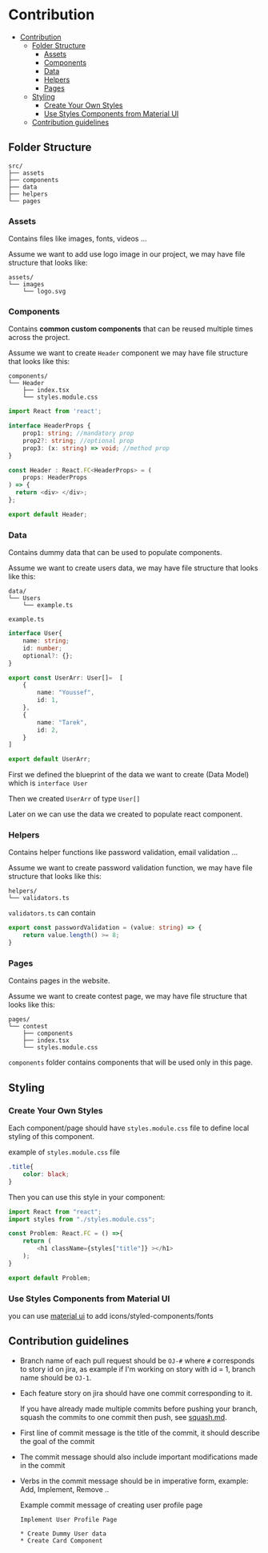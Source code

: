 
# Contribution
- [Contribution](#contribution)
  * [Folder Structure](#folder-structure)
    + [Assets](#assets)
    + [Components](#components)
    + [Data](#data)
    + [Helpers](#helpers)
    + [Pages](#pages)
  * [Styling](#styling)
    + [Create Your Own Styles](#create-your-own-styles)
    + [Use Styles Components from Material UI](#use-styles-components-from-material-ui)
  * [Contribution guidelines](#contribution-guidelines)

## Folder Structure

```
src/
├── assets
├── components
├── data
├── helpers
└── pages
```

### Assets

Contains files like images, fonts, videos ... 

Assume we want to add use logo image in our project, we may have file structure that looks like:

```
assets/
└── images
    └── logo.svg
```

### Components

Contains **common custom components**  that can be reused multiple times across the project.

Assume we want to create `Header` component we may have file structure that looks like this:

```
components/
└── Header
    ├── index.tsx
    └── styles.module.css
```

```typescript
import React from 'react';

interface HeaderProps {
	prop1: string; //mandatory prop
	prop2?: string; //optional prop
    prop3: (x: string) => void; //method prop
}

const Header : React.FC<HeaderProps> = (
	props: HeaderProps
) => {
  return <div> </div>;
};

export default Header;
```

### Data

Contains dummy data that can be used to populate components.

Assume we want to create users data, we may have file structure that looks like this:

```
data/
└── Users
    └── example.ts
```

`example.ts` 

```typescript
interface User{
    name: string;
    id: number;
    optional?: {};
}

export const UserArr: User[]=  [
    {
        name: "Youssef",
        id: 1,
    },
    {
        name: "Tarek",
        id: 2,
    }
]

export default UserArr;
```

First we defined the blueprint of the data we want to create (Data Model) which is `interface User`

Then we created `UserArr` of type `User[]`

Later on we can use the data we created to populate react component.

### Helpers

Contains helper functions  like password validation, email validation ...

Assume we want to create password validation function, we may have file structure that looks like this:

```
helpers/
└── validators.ts
```

`validators.ts` can contain

```typescript
export const passwordValidation = (value: string) => {
	return value.length() >= 8;
}
```

### Pages

Contains pages in the website.

Assume we want to create contest page, we may have file structure that looks like this:

```
pages/
└── contest
    ├── components
    ├── index.tsx
    └── styles.module.css
```

`components` folder contains components that will be used only in this page.

## Styling

### Create Your Own Styles

Each component/page should have `styles.module.css` file to define local styling of this component.

example of `styles.module.css` file

```css
.title{
    color: black;
}
```

Then you can use this style in your component:

```typescript
import React from "react";
import styles from "./styles.module.css";

const Problem: React.FC = () =>{
    return (
        <h1 className={styles["title"]} ></h1>
    );
}

export default Problem;
```

### Use Styles Components from Material UI

you can use [material ui](https://mui.com) to add icons/styled-components/fonts

## Contribution guidelines

- Branch name of each pull request should be `OJ-#` where `#` corresponds to story id on jira, as example if I'm working on story with id = 1, branch name should be `OJ-1`.

- Each feature story on jira should have one commit corresponding to it. 

  If you have already made multiple commits before pushing your branch, squash the commits to one commit  then push, see [squash.md](../git/squash/squash.md).

- First line of commit message is the title of the commit, it should describe the goal of the commit

- The commit message should also include important modifications made in the commit

- Verbs in the commit message should be in imperative form, example: Add, Implement, Remove ..

  Example commit message of creating user profile page

  ```
  Implement User Profile Page
  
  * Create Dummy User data
  * Create Card Component
  ```

